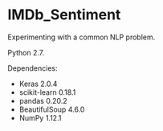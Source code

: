 # IMDb_Sentiment
Experimenting with a common NLP problem.

Python 2.7.

Dependencies:
* Keras 2.0.4
* scikit-learn 0.18.1
* pandas 0.20.2
* BeautifulSoup 4.6.0
* NumPy 1.12.1
